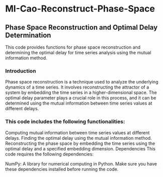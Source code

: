 # MI-Cao-Reconstruct-Phase-Space
## Phase Space Reconstruction and Optimal Delay Determination
This code provides functions for phase space reconstruction and determining the optimal delay for time series analysis using the mutual information method.

### Introduction
Phase space reconstruction is a technique used to analyze the underlying dynamics of a time series. It involves reconstructing the attractor of a system by embedding the time series in a higher-dimensional space. The optimal delay parameter plays a crucial role in this process, and it can be determined using the mutual information between time series values at different delays.

### This code includes the following functionalities:

Computing mutual information between time series values at different delays.
Finding the optimal delay using the mutual information method.
Reconstructing the phase space by embedding the time series using the optimal delay and a specified embedding dimension.
Dependencies
This code requires the following dependencies:

NumPy: A library for numerical computing in Python.
Make sure you have these dependencies installed before running the code.
